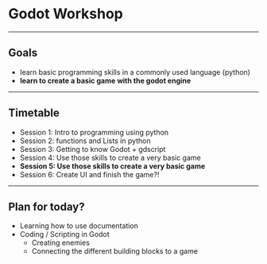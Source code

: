 # Godot Workshop
--- 
## Goals
- learn basic programming skills in a commonly used language (python)
- __learn to create a basic game with the godot engine__
---
## Timetable
- Session 1:  Intro to programming using python
- Session 2: functions and Lists in python
- Session 3: Getting to know Godot + gdscript
- Session 4: Use those skills to create a very basic game
- __Session 5: Use those skills to create a very basic game__
- Session 6: Create UI and finish the game?!
--- 
## Plan for today?
- Learning how to use documentation
- Coding / Scripting in Godot
	- Creating enemies
	- Connecting the different building blocks to a game